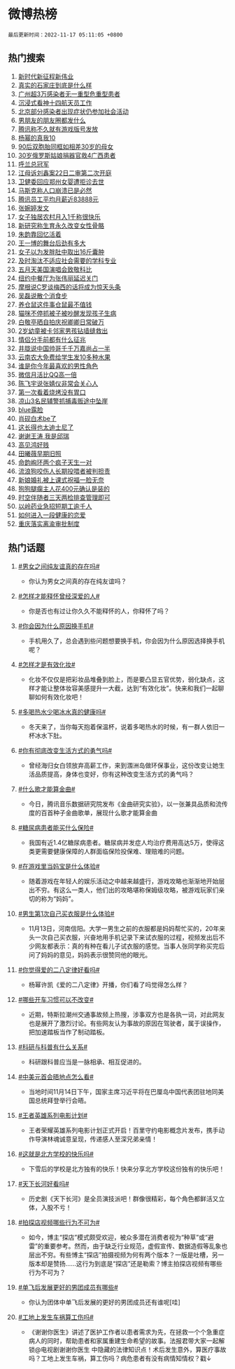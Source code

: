 # 微博热榜

`最后更新时间：2022-11-17 05:11:05 +0800`

## 热门搜索

1. [新时代新征程新伟业](https://m.weibo.cn/search?containerid=100103type%3D1%26t%3D10%26q%3D%23%E6%96%B0%E6%97%B6%E4%BB%A3%E6%96%B0%E5%BE%81%E7%A8%8B%E6%96%B0%E4%BC%9F%E4%B8%9A%23&stream_entry_id=51&isnewpage=1&extparam=seat%3D1%26pos%3D0%26c_type%3D51%26cate%3D10103%26dgr%3D0%26filter_type%3Drealtimehot%26display_time%3D1668633064%26pre_seqid%3D1668633064055018958267&luicode=10000011&lfid=106003type%253D25%2526t%253D3%2526disable_hot%253D1%2526filter_type%253Drealtimehot)
1. [真实的石家庄到底是什么样](https://m.weibo.cn/search?containerid=100103type%3D1%26t%3D10%26q%3D%23%E7%9C%9F%E5%AE%9E%E7%9A%84%E7%9F%B3%E5%AE%B6%E5%BA%84%E5%88%B0%E5%BA%95%E6%98%AF%E4%BB%80%E4%B9%88%E6%A0%B7%23&stream_entry_id=31&isnewpage=1&extparam=seat%3D1%26pos%3D0%26c_type%3D31%26flag%3D0%26cate%3D5001%26lcate%3D5001%26dgr%3D0%26q%3D%2523%25E7%259C%259F%25E5%25AE%259E%25E7%259A%2584%25E7%259F%25B3%25E5%25AE%25B6%25E5%25BA%2584%25E5%2588%25B0%25E5%25BA%2595%25E6%2598%25AF%25E4%25BB%2580%25E4%25B9%2588%25E6%25A0%25B7%2523%26filter_type%3Drealtimehot%26band_rank%3D1%26realpos%3D1%26display_time%3D1668633064%26pre_seqid%3D1668633064055018958267&luicode=10000011&lfid=106003type%253D25%2526t%253D3%2526disable_hot%253D1%2526filter_type%253Drealtimehot)
1. [广州超3万感染者无一重型危重型患者](https://m.weibo.cn/search?containerid=100103type%3D1%26t%3D10%26q%3D%23%E5%B9%BF%E5%B7%9E%E8%B6%853%E4%B8%87%E6%84%9F%E6%9F%93%E8%80%85%E6%97%A0%E4%B8%80%E9%87%8D%E5%9E%8B%E5%8D%B1%E9%87%8D%E5%9E%8B%E6%82%A3%E8%80%85%23&stream_entry_id=31&isnewpage=1&extparam=seat%3D1%26pos%3D1%26c_type%3D31%26flag%3D0%26cate%3D5001%26lcate%3D5001%26dgr%3D0%26q%3D%2523%25E5%25B9%25BF%25E5%25B7%259E%25E8%25B6%25853%25E4%25B8%2587%25E6%2584%259F%25E6%259F%2593%25E8%2580%2585%25E6%2597%25A0%25E4%25B8%2580%25E9%2587%258D%25E5%259E%258B%25E5%258D%25B1%25E9%2587%258D%25E5%259E%258B%25E6%2582%25A3%25E8%2580%2585%2523%26filter_type%3Drealtimehot%26band_rank%3D2%26realpos%3D2%26display_time%3D1668633064%26pre_seqid%3D1668633064055018958267&luicode=10000011&lfid=106003type%253D25%2526t%253D3%2526disable_hot%253D1%2526filter_type%253Drealtimehot)
1. [沉浸式看神十四航天员工作](https://m.weibo.cn/search?containerid=100103type%3D1%26t%3D10%26q%3D%23%E6%B2%89%E6%B5%B8%E5%BC%8F%E7%9C%8B%E7%A5%9E%E5%8D%81%E5%9B%9B%E8%88%AA%E5%A4%A9%E5%91%98%E5%B7%A5%E4%BD%9C%23&stream_entry_id=31&isnewpage=1&extparam=seat%3D1%26pos%3D2%26c_type%3D31%26flag%3D0%26cate%3D5001%26lcate%3D5001%26dgr%3D0%26q%3D%2523%25E6%25B2%2589%25E6%25B5%25B8%25E5%25BC%258F%25E7%259C%258B%25E7%25A5%259E%25E5%258D%2581%25E5%259B%259B%25E8%2588%25AA%25E5%25A4%25A9%25E5%2591%2598%25E5%25B7%25A5%25E4%25BD%259C%2523%26filter_type%3Drealtimehot%26band_rank%3D3%26realpos%3D3%26display_time%3D1668633064%26pre_seqid%3D1668633064055018958267&luicode=10000011&lfid=106003type%253D25%2526t%253D3%2526disable_hot%253D1%2526filter_type%253Drealtimehot)
1. [北京部分感染者出现症状仍参加社会活动](https://m.weibo.cn/search?containerid=100103type%3D1%26t%3D10%26q%3D%23%E5%8C%97%E4%BA%AC%E9%83%A8%E5%88%86%E6%84%9F%E6%9F%93%E8%80%85%E5%87%BA%E7%8E%B0%E7%97%87%E7%8A%B6%E4%BB%8D%E5%8F%82%E5%8A%A0%E7%A4%BE%E4%BC%9A%E6%B4%BB%E5%8A%A8%23&stream_entry_id=31&isnewpage=1&extparam=seat%3D1%26pos%3D3%26c_type%3D31%26flag%3D16%26cate%3D5001%26lcate%3D5001%26dgr%3D0%26q%3D%2523%25E5%258C%2597%25E4%25BA%25AC%25E9%2583%25A8%25E5%2588%2586%25E6%2584%259F%25E6%259F%2593%25E8%2580%2585%25E5%2587%25BA%25E7%258E%25B0%25E7%2597%2587%25E7%258A%25B6%25E4%25BB%258D%25E5%258F%2582%25E5%258A%25A0%25E7%25A4%25BE%25E4%25BC%259A%25E6%25B4%25BB%25E5%258A%25A8%2523%26filter_type%3Drealtimehot%26band_rank%3D4%26realpos%3D4%26display_time%3D1668633064%26pre_seqid%3D1668633064055018958267&luicode=10000011&lfid=106003type%253D25%2526t%253D3%2526disable_hot%253D1%2526filter_type%253Drealtimehot)
1. [男朋友的朋友圈都发什么](https://m.weibo.cn/search?containerid=100103type%3D1%26t%3D10%26q%3D%23%E7%94%B7%E6%9C%8B%E5%8F%8B%E7%9A%84%E6%9C%8B%E5%8F%8B%E5%9C%88%E9%83%BD%E5%8F%91%E4%BB%80%E4%B9%88%23&stream_entry_id=31&isnewpage=1&extparam=seat%3D1%26pos%3D4%26c_type%3D31%26flag%3D0%26cate%3D5001%26lcate%3D5001%26dgr%3D0%26q%3D%2523%25E7%2594%25B7%25E6%259C%258B%25E5%258F%258B%25E7%259A%2584%25E6%259C%258B%25E5%258F%258B%25E5%259C%2588%25E9%2583%25BD%25E5%258F%2591%25E4%25BB%2580%25E4%25B9%2588%2523%26filter_type%3Drealtimehot%26band_rank%3D5%26realpos%3D5%26display_time%3D1668633064%26pre_seqid%3D1668633064055018958267&luicode=10000011&lfid=106003type%253D25%2526t%253D3%2526disable_hot%253D1%2526filter_type%253Drealtimehot)
1. [腾讯称不久就有游戏版号发放](https://m.weibo.cn/search?containerid=100103type%3D1%26t%3D10%26q%3D%23%E8%85%BE%E8%AE%AF%E7%A7%B0%E4%B8%8D%E4%B9%85%E5%B0%B1%E6%9C%89%E6%B8%B8%E6%88%8F%E7%89%88%E5%8F%B7%E5%8F%91%E6%94%BE%23&stream_entry_id=31&isnewpage=1&extparam=seat%3D1%26pos%3D5%26c_type%3D31%26flag%3D0%26cate%3D5001%26lcate%3D5001%26dgr%3D0%26q%3D%2523%25E8%2585%25BE%25E8%25AE%25AF%25E7%25A7%25B0%25E4%25B8%258D%25E4%25B9%2585%25E5%25B0%25B1%25E6%259C%2589%25E6%25B8%25B8%25E6%2588%258F%25E7%2589%2588%25E5%258F%25B7%25E5%258F%2591%25E6%2594%25BE%2523%26filter_type%3Drealtimehot%26band_rank%3D6%26realpos%3D6%26display_time%3D1668633064%26pre_seqid%3D1668633064055018958267&luicode=10000011&lfid=106003type%253D25%2526t%253D3%2526disable_hot%253D1%2526filter_type%253Drealtimehot)
1. [杨幂的真我10](https://m.weibo.cn/search?containerid=100103type%3D1%26t%3D10%26q%3D%23%E6%9D%A8%E5%B9%82%E7%9A%84%E7%9C%9F%E6%88%9110%23&stream_entry_id=31&isnewpage=1&extparam=seat%3D1%26pos%3D6%26c_type%3D31%26topic_ad%3D1%26cate%3D5001%26dgr%3D0%26lcate%3D5001%26filter_type%3Drealtimehot%26q%3D%2523%25E6%259D%25A8%25E5%25B9%2582%25E7%259A%2584%25E7%259C%259F%25E6%2588%259110%2523%26adid%3D172658%26band_rank%3D7%26display_time%3D1668633064%26pre_seqid%3D1668633064055018958267&luicode=10000011&lfid=106003type%253D25%2526t%253D3%2526disable_hot%253D1%2526filter_type%253Drealtimehot)
1. [90后双胞胎同框如相差30岁的母女](https://m.weibo.cn/search?containerid=100103type%3D1%26t%3D10%26q%3D%2390%E5%90%8E%E5%8F%8C%E8%83%9E%E8%83%8E%E5%90%8C%E6%A1%86%E5%A6%82%E7%9B%B8%E5%B7%AE30%E5%B2%81%E7%9A%84%E6%AF%8D%E5%A5%B3%23&stream_entry_id=31&isnewpage=1&extparam=seat%3D1%26pos%3D7%26c_type%3D31%26flag%3D0%26cate%3D5001%26lcate%3D5001%26dgr%3D0%26q%3D%252390%25E5%2590%258E%25E5%258F%258C%25E8%2583%259E%25E8%2583%258E%25E5%2590%258C%25E6%25A1%2586%25E5%25A6%2582%25E7%259B%25B8%25E5%25B7%25AE30%25E5%25B2%2581%25E7%259A%2584%25E6%25AF%258D%25E5%25A5%25B3%2523%26filter_type%3Drealtimehot%26band_rank%3D7%26realpos%3D7%26display_time%3D1668633064%26pre_seqid%3D1668633064055018958267&luicode=10000011&lfid=106003type%253D25%2526t%253D3%2526disable_hot%253D1%2526filter_type%253Drealtimehot)
1. [30岁俄罗斯姑娘捐器官救4广西患者](https://m.weibo.cn/search?containerid=100103type%3D1%26t%3D10%26q%3D%2330%E5%B2%81%E4%BF%84%E7%BD%97%E6%96%AF%E5%A7%91%E5%A8%98%E6%8D%90%E5%99%A8%E5%AE%98%E6%95%914%E5%B9%BF%E8%A5%BF%E6%82%A3%E8%80%85%23&stream_entry_id=31&isnewpage=1&extparam=seat%3D1%26pos%3D8%26c_type%3D31%26flag%3D0%26cate%3D5001%26lcate%3D5001%26dgr%3D0%26q%3D%252330%25E5%25B2%2581%25E4%25BF%2584%25E7%25BD%2597%25E6%2596%25AF%25E5%25A7%2591%25E5%25A8%2598%25E6%258D%2590%25E5%2599%25A8%25E5%25AE%2598%25E6%2595%25914%25E5%25B9%25BF%25E8%25A5%25BF%25E6%2582%25A3%25E8%2580%2585%2523%26filter_type%3Drealtimehot%26band_rank%3D8%26realpos%3D8%26display_time%3D1668633064%26pre_seqid%3D1668633064055018958267&luicode=10000011&lfid=106003type%253D25%2526t%253D3%2526disable_hot%253D1%2526filter_type%253Drealtimehot)
1. [呼兰总冠军](https://m.weibo.cn/search?containerid=100103type%3D1%26t%3D10%26q%3D%23%E5%91%BC%E5%85%B0%E6%80%BB%E5%86%A0%E5%86%9B%23&stream_entry_id=31&isnewpage=1&extparam=seat%3D1%26pos%3D9%26c_type%3D31%26flag%3D16%26cate%3D5001%26lcate%3D5001%26dgr%3D0%26q%3D%2523%25E5%2591%25BC%25E5%2585%25B0%25E6%2580%25BB%25E5%2586%25A0%25E5%2586%259B%2523%26filter_type%3Drealtimehot%26band_rank%3D9%26realpos%3D9%26display_time%3D1668633064%26pre_seqid%3D1668633064055018958267&luicode=10000011&lfid=106003type%253D25%2526t%253D3%2526disable_hot%253D1%2526filter_type%253Drealtimehot)
1. [江母诉刘鑫案22日二审第二次开庭](https://m.weibo.cn/search?containerid=100103type%3D1%26t%3D10%26q%3D%23%E6%B1%9F%E6%AF%8D%E8%AF%89%E5%88%98%E9%91%AB%E6%A1%8822%E6%97%A5%E4%BA%8C%E5%AE%A1%E7%AC%AC%E4%BA%8C%E6%AC%A1%E5%BC%80%E5%BA%AD%23&stream_entry_id=31&isnewpage=1&extparam=seat%3D1%26pos%3D10%26c_type%3D31%26flag%3D0%26cate%3D5001%26lcate%3D5001%26dgr%3D0%26q%3D%2523%25E6%25B1%259F%25E6%25AF%258D%25E8%25AF%2589%25E5%2588%2598%25E9%2591%25AB%25E6%25A1%258822%25E6%2597%25A5%25E4%25BA%258C%25E5%25AE%25A1%25E7%25AC%25AC%25E4%25BA%258C%25E6%25AC%25A1%25E5%25BC%2580%25E5%25BA%25AD%2523%26filter_type%3Drealtimehot%26band_rank%3D10%26realpos%3D10%26display_time%3D1668633064%26pre_seqid%3D1668633064055018958267&luicode=10000011&lfid=106003type%253D25%2526t%253D3%2526disable_hot%253D1%2526filter_type%253Drealtimehot)
1. [卫健委回应郑州女婴遭拒诊去世](https://m.weibo.cn/search?containerid=100103type%3D1%26t%3D10%26q%3D%23%E5%8D%AB%E5%81%A5%E5%A7%94%E5%9B%9E%E5%BA%94%E9%83%91%E5%B7%9E%E5%A5%B3%E5%A9%B4%E9%81%AD%E6%8B%92%E8%AF%8A%E5%8E%BB%E4%B8%96%23&stream_entry_id=31&isnewpage=1&extparam=seat%3D1%26pos%3D11%26c_type%3D31%26flag%3D0%26cate%3D5001%26lcate%3D5001%26dgr%3D0%26q%3D%2523%25E5%258D%25AB%25E5%2581%25A5%25E5%25A7%2594%25E5%259B%259E%25E5%25BA%2594%25E9%2583%2591%25E5%25B7%259E%25E5%25A5%25B3%25E5%25A9%25B4%25E9%2581%25AD%25E6%258B%2592%25E8%25AF%258A%25E5%258E%25BB%25E4%25B8%2596%2523%26filter_type%3Drealtimehot%26band_rank%3D11%26realpos%3D11%26display_time%3D1668633064%26pre_seqid%3D1668633064055018958267&luicode=10000011&lfid=106003type%253D25%2526t%253D3%2526disable_hot%253D1%2526filter_type%253Drealtimehot)
1. [马斯克称人口崩溃已是必然](https://m.weibo.cn/search?containerid=100103type%3D1%26t%3D10%26q%3D%23%E9%A9%AC%E6%96%AF%E5%85%8B%E7%A7%B0%E4%BA%BA%E5%8F%A3%E5%B4%A9%E6%BA%83%E5%B7%B2%E6%98%AF%E5%BF%85%E7%84%B6%23&stream_entry_id=31&isnewpage=1&extparam=seat%3D1%26pos%3D12%26c_type%3D31%26flag%3D1%26cate%3D5001%26lcate%3D5001%26dgr%3D0%26q%3D%2523%25E9%25A9%25AC%25E6%2596%25AF%25E5%2585%258B%25E7%25A7%25B0%25E4%25BA%25BA%25E5%258F%25A3%25E5%25B4%25A9%25E6%25BA%2583%25E5%25B7%25B2%25E6%2598%25AF%25E5%25BF%2585%25E7%2584%25B6%2523%26filter_type%3Drealtimehot%26band_rank%3D12%26realpos%3D12%26display_time%3D1668633064%26pre_seqid%3D1668633064055018958267&luicode=10000011&lfid=106003type%253D25%2526t%253D3%2526disable_hot%253D1%2526filter_type%253Drealtimehot)
1. [腾讯员工平均月薪近83888元](https://m.weibo.cn/search?containerid=100103type%3D1%26t%3D10%26q%3D%23%E8%85%BE%E8%AE%AF%E5%91%98%E5%B7%A5%E5%B9%B3%E5%9D%87%E6%9C%88%E8%96%AA%E8%BF%9183888%E5%85%83%23&stream_entry_id=31&isnewpage=1&extparam=seat%3D1%26pos%3D13%26c_type%3D31%26flag%3D2%26cate%3D5001%26lcate%3D5001%26dgr%3D0%26q%3D%2523%25E8%2585%25BE%25E8%25AE%25AF%25E5%2591%2598%25E5%25B7%25A5%25E5%25B9%25B3%25E5%259D%2587%25E6%259C%2588%25E8%2596%25AA%25E8%25BF%259183888%25E5%2585%2583%2523%26filter_type%3Drealtimehot%26band_rank%3D13%26realpos%3D13%26display_time%3D1668633064%26pre_seqid%3D1668633064055018958267&luicode=10000011&lfid=106003type%253D25%2526t%253D3%2526disable_hot%253D1%2526filter_type%253Drealtimehot)
1. [张婉婷发文](https://m.weibo.cn/search?containerid=100103type%3D1%26t%3D10%26q%3D%23%E5%BC%A0%E5%A9%89%E5%A9%B7%E5%8F%91%E6%96%87%23&stream_entry_id=31&isnewpage=1&extparam=seat%3D1%26pos%3D14%26c_type%3D31%26flag%3D0%26cate%3D5001%26lcate%3D5001%26dgr%3D0%26q%3D%2523%25E5%25BC%25A0%25E5%25A9%2589%25E5%25A9%25B7%25E5%258F%2591%25E6%2596%2587%2523%26filter_type%3Drealtimehot%26band_rank%3D14%26realpos%3D14%26display_time%3D1668633064%26pre_seqid%3D1668633064055018958267&luicode=10000011&lfid=106003type%253D25%2526t%253D3%2526disable_hot%253D1%2526filter_type%253Drealtimehot)
1. [女子独居农村月入1千称很快乐](https://m.weibo.cn/search?containerid=100103type%3D1%26t%3D10%26q%3D%23%E5%A5%B3%E5%AD%90%E7%8B%AC%E5%B1%85%E5%86%9C%E6%9D%91%E6%9C%88%E5%85%A51%E5%8D%83%E7%A7%B0%E5%BE%88%E5%BF%AB%E4%B9%90%23&stream_entry_id=31&isnewpage=1&extparam=seat%3D1%26pos%3D15%26c_type%3D31%26flag%3D0%26cate%3D5001%26lcate%3D5001%26dgr%3D0%26q%3D%2523%25E5%25A5%25B3%25E5%25AD%2590%25E7%258B%25AC%25E5%25B1%2585%25E5%2586%259C%25E6%259D%2591%25E6%259C%2588%25E5%2585%25A51%25E5%258D%2583%25E7%25A7%25B0%25E5%25BE%2588%25E5%25BF%25AB%25E4%25B9%2590%2523%26filter_type%3Drealtimehot%26band_rank%3D15%26realpos%3D15%26display_time%3D1668633064%26pre_seqid%3D1668633064055018958267&luicode=10000011&lfid=106003type%253D25%2526t%253D3%2526disable_hot%253D1%2526filter_type%253Drealtimehot)
1. [新研究称生育永久改变女性骨骼](https://m.weibo.cn/search?containerid=100103type%3D1%26t%3D10%26q%3D%23%E6%96%B0%E7%A0%94%E7%A9%B6%E7%A7%B0%E7%94%9F%E8%82%B2%E6%B0%B8%E4%B9%85%E6%94%B9%E5%8F%98%E5%A5%B3%E6%80%A7%E9%AA%A8%E9%AA%BC%23&stream_entry_id=31&isnewpage=1&extparam=seat%3D1%26pos%3D16%26c_type%3D31%26flag%3D0%26cate%3D5001%26lcate%3D5001%26dgr%3D0%26q%3D%2523%25E6%2596%25B0%25E7%25A0%2594%25E7%25A9%25B6%25E7%25A7%25B0%25E7%2594%259F%25E8%2582%25B2%25E6%25B0%25B8%25E4%25B9%2585%25E6%2594%25B9%25E5%258F%2598%25E5%25A5%25B3%25E6%2580%25A7%25E9%25AA%25A8%25E9%25AA%25BC%2523%26filter_type%3Drealtimehot%26band_rank%3D16%26realpos%3D16%26display_time%3D1668633064%26pre_seqid%3D1668633064055018958267&luicode=10000011&lfid=106003type%253D25%2526t%253D3%2526disable_hot%253D1%2526filter_type%253Drealtimehot)
1. [朱韵靠回忆活着](https://m.weibo.cn/search?containerid=100103type%3D1%26t%3D10%26q%3D%23%E6%9C%B1%E9%9F%B5%E9%9D%A0%E5%9B%9E%E5%BF%86%E6%B4%BB%E7%9D%80%23&stream_entry_id=31&isnewpage=1&extparam=seat%3D1%26pos%3D17%26c_type%3D31%26flag%3D0%26cate%3D5001%26lcate%3D5001%26dgr%3D0%26q%3D%2523%25E6%259C%25B1%25E9%259F%25B5%25E9%259D%25A0%25E5%259B%259E%25E5%25BF%2586%25E6%25B4%25BB%25E7%259D%2580%2523%26filter_type%3Drealtimehot%26band_rank%3D17%26realpos%3D17%26display_time%3D1668633064%26pre_seqid%3D1668633064055018958267&luicode=10000011&lfid=106003type%253D25%2526t%253D3%2526disable_hot%253D1%2526filter_type%253Drealtimehot)
1. [王一博的舞台后劲有多大](https://m.weibo.cn/search?containerid=100103type%3D1%26t%3D10%26q%3D%23%E7%8E%8B%E4%B8%80%E5%8D%9A%E7%9A%84%E8%88%9E%E5%8F%B0%E5%90%8E%E5%8A%B2%E6%9C%89%E5%A4%9A%E5%A4%A7%23&stream_entry_id=31&isnewpage=1&extparam=seat%3D1%26pos%3D18%26c_type%3D31%26flag%3D0%26cate%3D5001%26lcate%3D5001%26dgr%3D0%26q%3D%2523%25E7%258E%258B%25E4%25B8%2580%25E5%258D%259A%25E7%259A%2584%25E8%2588%259E%25E5%258F%25B0%25E5%2590%258E%25E5%258A%25B2%25E6%259C%2589%25E5%25A4%259A%25E5%25A4%25A7%2523%26filter_type%3Drealtimehot%26band_rank%3D18%26realpos%3D18%26display_time%3D1668633064%26pre_seqid%3D1668633064055018958267&luicode=10000011&lfid=106003type%253D25%2526t%253D3%2526disable_hot%253D1%2526filter_type%253Drealtimehot)
1. [女子以为发胖肚中取出16斤囊肿](https://m.weibo.cn/search?containerid=100103type%3D1%26t%3D10%26q%3D%23%E5%A5%B3%E5%AD%90%E4%BB%A5%E4%B8%BA%E5%8F%91%E8%83%96%E8%82%9A%E4%B8%AD%E5%8F%96%E5%87%BA16%E6%96%A4%E5%9B%8A%E8%82%BF%23&stream_entry_id=31&isnewpage=1&extparam=seat%3D1%26pos%3D19%26c_type%3D31%26flag%3D0%26cate%3D5001%26lcate%3D5001%26dgr%3D0%26q%3D%2523%25E5%25A5%25B3%25E5%25AD%2590%25E4%25BB%25A5%25E4%25B8%25BA%25E5%258F%2591%25E8%2583%2596%25E8%2582%259A%25E4%25B8%25AD%25E5%258F%2596%25E5%2587%25BA16%25E6%2596%25A4%25E5%259B%258A%25E8%2582%25BF%2523%26filter_type%3Drealtimehot%26band_rank%3D19%26realpos%3D19%26display_time%3D1668633064%26pre_seqid%3D1668633064055018958267&luicode=10000011&lfid=106003type%253D25%2526t%253D3%2526disable_hot%253D1%2526filter_type%253Drealtimehot)
1. [及时淘汰不适应社会需要的学科专业](https://m.weibo.cn/search?containerid=100103type%3D1%26t%3D10%26q%3D%23%E5%8F%8A%E6%97%B6%E6%B7%98%E6%B1%B0%E4%B8%8D%E9%80%82%E5%BA%94%E7%A4%BE%E4%BC%9A%E9%9C%80%E8%A6%81%E7%9A%84%E5%AD%A6%E7%A7%91%E4%B8%93%E4%B8%9A%23&stream_entry_id=31&isnewpage=1&extparam=seat%3D1%26pos%3D20%26c_type%3D31%26flag%3D0%26cate%3D5001%26lcate%3D5001%26dgr%3D0%26q%3D%2523%25E5%258F%258A%25E6%2597%25B6%25E6%25B7%2598%25E6%25B1%25B0%25E4%25B8%258D%25E9%2580%2582%25E5%25BA%2594%25E7%25A4%25BE%25E4%25BC%259A%25E9%259C%2580%25E8%25A6%2581%25E7%259A%2584%25E5%25AD%25A6%25E7%25A7%2591%25E4%25B8%2593%25E4%25B8%259A%2523%26filter_type%3Drealtimehot%26band_rank%3D20%26realpos%3D20%26display_time%3D1668633064%26pre_seqid%3D1668633064055018958267&luicode=10000011&lfid=106003type%253D25%2526t%253D3%2526disable_hot%253D1%2526filter_type%253Drealtimehot)
1. [五月天美国演唱会致敬科比](https://m.weibo.cn/search?containerid=100103type%3D1%26t%3D10%26q%3D%23%E4%BA%94%E6%9C%88%E5%A4%A9%E7%BE%8E%E5%9B%BD%E6%BC%94%E5%94%B1%E4%BC%9A%E8%87%B4%E6%95%AC%E7%A7%91%E6%AF%94%23&stream_entry_id=31&isnewpage=1&extparam=seat%3D1%26pos%3D21%26c_type%3D31%26flag%3D0%26cate%3D5001%26lcate%3D5001%26dgr%3D0%26q%3D%2523%25E4%25BA%2594%25E6%259C%2588%25E5%25A4%25A9%25E7%25BE%258E%25E5%259B%25BD%25E6%25BC%2594%25E5%2594%25B1%25E4%25BC%259A%25E8%2587%25B4%25E6%2595%25AC%25E7%25A7%2591%25E6%25AF%2594%2523%26filter_type%3Drealtimehot%26band_rank%3D21%26realpos%3D21%26display_time%3D1668633064%26pre_seqid%3D1668633064055018958267&luicode=10000011&lfid=106003type%253D25%2526t%253D3%2526disable_hot%253D1%2526filter_type%253Drealtimehot)
1. [纽约中餐厅为张伟丽延迟关门](https://m.weibo.cn/search?containerid=100103type%3D1%26t%3D10%26q%3D%23%E7%BA%BD%E7%BA%A6%E4%B8%AD%E9%A4%90%E5%8E%85%E4%B8%BA%E5%BC%A0%E4%BC%9F%E4%B8%BD%E5%BB%B6%E8%BF%9F%E5%85%B3%E9%97%A8%23&stream_entry_id=31&isnewpage=1&extparam=seat%3D1%26pos%3D22%26c_type%3D31%26flag%3D0%26cate%3D5001%26lcate%3D5001%26dgr%3D0%26q%3D%2523%25E7%25BA%25BD%25E7%25BA%25A6%25E4%25B8%25AD%25E9%25A4%2590%25E5%258E%2585%25E4%25B8%25BA%25E5%25BC%25A0%25E4%25BC%259F%25E4%25B8%25BD%25E5%25BB%25B6%25E8%25BF%259F%25E5%2585%25B3%25E9%2597%25A8%2523%26filter_type%3Drealtimehot%26band_rank%3D22%26realpos%3D22%26display_time%3D1668633064%26pre_seqid%3D1668633064055018958267&luicode=10000011&lfid=106003type%253D25%2526t%253D3%2526disable_hot%253D1%2526filter_type%253Drealtimehot)
1. [摩根说C罗谈梅西的话将成为惊天头条](https://m.weibo.cn/search?containerid=100103type%3D1%26t%3D10%26q%3D%23%E6%91%A9%E6%A0%B9%E8%AF%B4C%E7%BD%97%E8%B0%88%E6%A2%85%E8%A5%BF%E7%9A%84%E8%AF%9D%E5%B0%86%E6%88%90%E4%B8%BA%E6%83%8A%E5%A4%A9%E5%A4%B4%E6%9D%A1%23&stream_entry_id=31&isnewpage=1&extparam=seat%3D1%26pos%3D23%26c_type%3D31%26flag%3D0%26cate%3D5001%26lcate%3D5001%26dgr%3D0%26q%3D%2523%25E6%2591%25A9%25E6%25A0%25B9%25E8%25AF%25B4C%25E7%25BD%2597%25E8%25B0%2588%25E6%25A2%2585%25E8%25A5%25BF%25E7%259A%2584%25E8%25AF%259D%25E5%25B0%2586%25E6%2588%2590%25E4%25B8%25BA%25E6%2583%258A%25E5%25A4%25A9%25E5%25A4%25B4%25E6%259D%25A1%2523%26filter_type%3Drealtimehot%26band_rank%3D23%26realpos%3D23%26display_time%3D1668633064%26pre_seqid%3D1668633064055018958267&luicode=10000011&lfid=106003type%253D25%2526t%253D3%2526disable_hot%253D1%2526filter_type%253Drealtimehot)
1. [吴磊说散个消食步](https://m.weibo.cn/search?containerid=100103type%3D1%26t%3D10%26q%3D%23%E5%90%B4%E7%A3%8A%E8%AF%B4%E6%95%A3%E4%B8%AA%E6%B6%88%E9%A3%9F%E6%AD%A5%23&stream_entry_id=31&isnewpage=1&extparam=seat%3D1%26pos%3D24%26c_type%3D31%26flag%3D0%26cate%3D5001%26lcate%3D5001%26dgr%3D0%26q%3D%2523%25E5%2590%25B4%25E7%25A3%258A%25E8%25AF%25B4%25E6%2595%25A3%25E4%25B8%25AA%25E6%25B6%2588%25E9%25A3%259F%25E6%25AD%25A5%2523%26filter_type%3Drealtimehot%26band_rank%3D24%26realpos%3D24%26display_time%3D1668633064%26pre_seqid%3D1668633064055018958267&luicode=10000011&lfid=106003type%253D25%2526t%253D3%2526disable_hot%253D1%2526filter_type%253Drealtimehot)
1. [养仓鼠这件事仓鼠最不值钱](https://m.weibo.cn/search?containerid=100103type%3D1%26t%3D10%26q%3D%23%E5%85%BB%E4%BB%93%E9%BC%A0%E8%BF%99%E4%BB%B6%E4%BA%8B%E4%BB%93%E9%BC%A0%E6%9C%80%E4%B8%8D%E5%80%BC%E9%92%B1%23&stream_entry_id=31&isnewpage=1&extparam=seat%3D1%26pos%3D25%26c_type%3D31%26flag%3D0%26cate%3D5001%26lcate%3D5001%26dgr%3D0%26q%3D%2523%25E5%2585%25BB%25E4%25BB%2593%25E9%25BC%25A0%25E8%25BF%2599%25E4%25BB%25B6%25E4%25BA%258B%25E4%25BB%2593%25E9%25BC%25A0%25E6%259C%2580%25E4%25B8%258D%25E5%2580%25BC%25E9%2592%25B1%2523%26filter_type%3Drealtimehot%26band_rank%3D25%26realpos%3D25%26display_time%3D1668633064%26pre_seqid%3D1668633064055018958267&luicode=10000011&lfid=106003type%253D25%2526t%253D3%2526disable_hot%253D1%2526filter_type%253Drealtimehot)
1. [猫咪不停抓被子被吵醒发现孩子生病](https://m.weibo.cn/search?containerid=100103type%3D1%26t%3D10%26q%3D%23%E7%8C%AB%E5%92%AA%E4%B8%8D%E5%81%9C%E6%8A%93%E8%A2%AB%E5%AD%90%E8%A2%AB%E5%90%B5%E9%86%92%E5%8F%91%E7%8E%B0%E5%AD%A9%E5%AD%90%E7%94%9F%E7%97%85%23&stream_entry_id=31&isnewpage=1&extparam=seat%3D1%26pos%3D26%26c_type%3D31%26flag%3D0%26cate%3D5001%26lcate%3D5001%26dgr%3D0%26q%3D%2523%25E7%258C%25AB%25E5%2592%25AA%25E4%25B8%258D%25E5%2581%259C%25E6%258A%2593%25E8%25A2%25AB%25E5%25AD%2590%25E8%25A2%25AB%25E5%2590%25B5%25E9%2586%2592%25E5%258F%2591%25E7%258E%25B0%25E5%25AD%25A9%25E5%25AD%2590%25E7%2594%259F%25E7%2597%2585%2523%26filter_type%3Drealtimehot%26band_rank%3D26%26realpos%3D26%26display_time%3D1668633064%26pre_seqid%3D1668633064055018958267&luicode=10000011&lfid=106003type%253D25%2526t%253D3%2526disable_hot%253D1%2526filter_type%253Drealtimehot)
1. [白敬亭晒自拍庆祝卿卿日常破万](https://m.weibo.cn/search?containerid=100103type%3D1%26t%3D10%26q%3D%23%E7%99%BD%E6%95%AC%E4%BA%AD%E6%99%92%E8%87%AA%E6%8B%8D%E5%BA%86%E7%A5%9D%E5%8D%BF%E5%8D%BF%E6%97%A5%E5%B8%B8%E7%A0%B4%E4%B8%87%23&stream_entry_id=31&isnewpage=1&extparam=seat%3D1%26pos%3D27%26c_type%3D31%26flag%3D0%26cate%3D5001%26lcate%3D5001%26dgr%3D0%26q%3D%2523%25E7%2599%25BD%25E6%2595%25AC%25E4%25BA%25AD%25E6%2599%2592%25E8%2587%25AA%25E6%258B%258D%25E5%25BA%2586%25E7%25A5%259D%25E5%258D%25BF%25E5%258D%25BF%25E6%2597%25A5%25E5%25B8%25B8%25E7%25A0%25B4%25E4%25B8%2587%2523%26filter_type%3Drealtimehot%26band_rank%3D27%26realpos%3D27%26display_time%3D1668633064%26pre_seqid%3D1668633064055018958267&luicode=10000011&lfid=106003type%253D25%2526t%253D3%2526disable_hot%253D1%2526filter_type%253Drealtimehot)
1. [2岁幼童被卡邻家男孩钻墙缝救出](https://m.weibo.cn/search?containerid=100103type%3D1%26t%3D10%26q%3D%232%E5%B2%81%E5%B9%BC%E7%AB%A5%E8%A2%AB%E5%8D%A1%E9%82%BB%E5%AE%B6%E7%94%B7%E5%AD%A9%E9%92%BB%E5%A2%99%E7%BC%9D%E6%95%91%E5%87%BA%23&stream_entry_id=31&isnewpage=1&extparam=seat%3D1%26pos%3D28%26c_type%3D31%26flag%3D0%26cate%3D5001%26lcate%3D5001%26dgr%3D0%26q%3D%25232%25E5%25B2%2581%25E5%25B9%25BC%25E7%25AB%25A5%25E8%25A2%25AB%25E5%258D%25A1%25E9%2582%25BB%25E5%25AE%25B6%25E7%2594%25B7%25E5%25AD%25A9%25E9%2592%25BB%25E5%25A2%2599%25E7%25BC%259D%25E6%2595%2591%25E5%2587%25BA%2523%26filter_type%3Drealtimehot%26band_rank%3D28%26realpos%3D28%26display_time%3D1668633064%26pre_seqid%3D1668633064055018958267&luicode=10000011&lfid=106003type%253D25%2526t%253D3%2526disable_hot%253D1%2526filter_type%253Drealtimehot)
1. [情侣分手前都有什么征兆](https://m.weibo.cn/search?containerid=100103type%3D1%26t%3D10%26q%3D%23%E6%83%85%E4%BE%A3%E5%88%86%E6%89%8B%E5%89%8D%E9%83%BD%E6%9C%89%E4%BB%80%E4%B9%88%E5%BE%81%E5%85%86%23&stream_entry_id=31&isnewpage=1&extparam=seat%3D1%26pos%3D29%26c_type%3D31%26flag%3D0%26cate%3D5001%26lcate%3D5001%26dgr%3D0%26q%3D%2523%25E6%2583%2585%25E4%25BE%25A3%25E5%2588%2586%25E6%2589%258B%25E5%2589%258D%25E9%2583%25BD%25E6%259C%2589%25E4%25BB%2580%25E4%25B9%2588%25E5%25BE%2581%25E5%2585%2586%2523%26filter_type%3Drealtimehot%26band_rank%3D29%26realpos%3D29%26display_time%3D1668633064%26pre_seqid%3D1668633064055018958267&luicode=10000011&lfid=106003type%253D25%2526t%253D3%2526disable_hot%253D1%2526filter_type%253Drealtimehot)
1. [井胧说中国帅哥千千万嘉尚占一半](https://m.weibo.cn/search?containerid=100103type%3D1%26t%3D10%26q%3D%23%E4%BA%95%E8%83%A7%E8%AF%B4%E4%B8%AD%E5%9B%BD%E5%B8%85%E5%93%A5%E5%8D%83%E5%8D%83%E4%B8%87%E5%98%89%E5%B0%9A%E5%8D%A0%E4%B8%80%E5%8D%8A%23&stream_entry_id=31&isnewpage=1&extparam=seat%3D1%26pos%3D30%26c_type%3D31%26flag%3D1%26cate%3D5001%26lcate%3D5001%26dgr%3D0%26q%3D%2523%25E4%25BA%2595%25E8%2583%25A7%25E8%25AF%25B4%25E4%25B8%25AD%25E5%259B%25BD%25E5%25B8%2585%25E5%2593%25A5%25E5%258D%2583%25E5%258D%2583%25E4%25B8%2587%25E5%2598%2589%25E5%25B0%259A%25E5%258D%25A0%25E4%25B8%2580%25E5%258D%258A%2523%26filter_type%3Drealtimehot%26band_rank%3D30%26realpos%3D30%26display_time%3D1668633064%26pre_seqid%3D1668633064055018958267&luicode=10000011&lfid=106003type%253D25%2526t%253D3%2526disable_hot%253D1%2526filter_type%253Drealtimehot)
1. [云南农大免费给学生发10多种水果](https://m.weibo.cn/search?containerid=100103type%3D1%26t%3D10%26q%3D%23%E4%BA%91%E5%8D%97%E5%86%9C%E5%A4%A7%E5%85%8D%E8%B4%B9%E7%BB%99%E5%AD%A6%E7%94%9F%E5%8F%9110%E5%A4%9A%E7%A7%8D%E6%B0%B4%E6%9E%9C%23&stream_entry_id=31&isnewpage=1&extparam=seat%3D1%26pos%3D31%26c_type%3D31%26flag%3D1%26cate%3D5001%26lcate%3D5001%26dgr%3D0%26q%3D%2523%25E4%25BA%2591%25E5%258D%2597%25E5%2586%259C%25E5%25A4%25A7%25E5%2585%258D%25E8%25B4%25B9%25E7%25BB%2599%25E5%25AD%25A6%25E7%2594%259F%25E5%258F%259110%25E5%25A4%259A%25E7%25A7%258D%25E6%25B0%25B4%25E6%259E%259C%2523%26filter_type%3Drealtimehot%26band_rank%3D31%26realpos%3D31%26display_time%3D1668633064%26pre_seqid%3D1668633064055018958267&luicode=10000011&lfid=106003type%253D25%2526t%253D3%2526disable_hot%253D1%2526filter_type%253Drealtimehot)
1. [谁是你今年最喜欢的男性角色](https://m.weibo.cn/search?containerid=100103type%3D1%26t%3D10%26q%3D%23%E8%B0%81%E6%98%AF%E4%BD%A0%E4%BB%8A%E5%B9%B4%E6%9C%80%E5%96%9C%E6%AC%A2%E7%9A%84%E7%94%B7%E6%80%A7%E8%A7%92%E8%89%B2%23&stream_entry_id=31&isnewpage=1&extparam=seat%3D1%26pos%3D32%26c_type%3D31%26flag%3D0%26cate%3D5001%26lcate%3D5001%26dgr%3D0%26q%3D%2523%25E8%25B0%2581%25E6%2598%25AF%25E4%25BD%25A0%25E4%25BB%258A%25E5%25B9%25B4%25E6%259C%2580%25E5%2596%259C%25E6%25AC%25A2%25E7%259A%2584%25E7%2594%25B7%25E6%2580%25A7%25E8%25A7%2592%25E8%2589%25B2%2523%26filter_type%3Drealtimehot%26band_rank%3D32%26realpos%3D32%26display_time%3D1668633064%26pre_seqid%3D1668633064055018958267&luicode=10000011&lfid=106003type%253D25%2526t%253D3%2526disable_hot%253D1%2526filter_type%253Drealtimehot)
1. [微信月活比QQ高一倍](https://m.weibo.cn/search?containerid=100103type%3D1%26t%3D10%26q%3D%23%E5%BE%AE%E4%BF%A1%E6%9C%88%E6%B4%BB%E6%AF%94QQ%E9%AB%98%E4%B8%80%E5%80%8D%23&stream_entry_id=31&isnewpage=1&extparam=seat%3D1%26pos%3D33%26c_type%3D31%26flag%3D0%26cate%3D5001%26lcate%3D5001%26dgr%3D0%26q%3D%2523%25E5%25BE%25AE%25E4%25BF%25A1%25E6%259C%2588%25E6%25B4%25BB%25E6%25AF%2594QQ%25E9%25AB%2598%25E4%25B8%2580%25E5%2580%258D%2523%26filter_type%3Drealtimehot%26band_rank%3D33%26realpos%3D33%26display_time%3D1668633064%26pre_seqid%3D1668633064055018958267&luicode=10000011&lfid=106003type%253D25%2526t%253D3%2526disable_hot%253D1%2526filter_type%253Drealtimehot)
1. [陈飞宇说张婧仪非常会关心人](https://m.weibo.cn/search?containerid=100103type%3D1%26t%3D10%26q%3D%23%E9%99%88%E9%A3%9E%E5%AE%87%E8%AF%B4%E5%BC%A0%E5%A9%A7%E4%BB%AA%E9%9D%9E%E5%B8%B8%E4%BC%9A%E5%85%B3%E5%BF%83%E4%BA%BA%23&stream_entry_id=31&isnewpage=1&extparam=seat%3D1%26pos%3D34%26c_type%3D31%26flag%3D0%26cate%3D5001%26lcate%3D5001%26dgr%3D0%26q%3D%2523%25E9%2599%2588%25E9%25A3%259E%25E5%25AE%2587%25E8%25AF%25B4%25E5%25BC%25A0%25E5%25A9%25A7%25E4%25BB%25AA%25E9%259D%259E%25E5%25B8%25B8%25E4%25BC%259A%25E5%2585%25B3%25E5%25BF%2583%25E4%25BA%25BA%2523%26filter_type%3Drealtimehot%26band_rank%3D34%26realpos%3D34%26display_time%3D1668633064%26pre_seqid%3D1668633064055018958267&luicode=10000011&lfid=106003type%253D25%2526t%253D3%2526disable_hot%253D1%2526filter_type%253Drealtimehot)
1. [第一次看着烧烤没有胃口](https://m.weibo.cn/search?containerid=100103type%3D1%26t%3D10%26q%3D%23%E7%AC%AC%E4%B8%80%E6%AC%A1%E7%9C%8B%E7%9D%80%E7%83%A7%E7%83%A4%E6%B2%A1%E6%9C%89%E8%83%83%E5%8F%A3%23&stream_entry_id=31&isnewpage=1&extparam=seat%3D1%26pos%3D35%26c_type%3D31%26flag%3D0%26cate%3D5001%26lcate%3D5001%26dgr%3D0%26q%3D%2523%25E7%25AC%25AC%25E4%25B8%2580%25E6%25AC%25A1%25E7%259C%258B%25E7%259D%2580%25E7%2583%25A7%25E7%2583%25A4%25E6%25B2%25A1%25E6%259C%2589%25E8%2583%2583%25E5%258F%25A3%2523%26filter_type%3Drealtimehot%26band_rank%3D35%26realpos%3D35%26display_time%3D1668633064%26pre_seqid%3D1668633064055018958267&luicode=10000011&lfid=106003type%253D25%2526t%253D3%2526disable_hot%253D1%2526filter_type%253Drealtimehot)
1. [凉山3名民辅警抓捕毒贩途中坠崖](https://m.weibo.cn/search?containerid=100103type%3D1%26t%3D10%26q%3D%23%E5%87%89%E5%B1%B13%E5%90%8D%E6%B0%91%E8%BE%85%E8%AD%A6%E6%8A%93%E6%8D%95%E6%AF%92%E8%B4%A9%E9%80%94%E4%B8%AD%E5%9D%A0%E5%B4%96%23&stream_entry_id=31&isnewpage=1&extparam=seat%3D1%26pos%3D36%26c_type%3D31%26flag%3D0%26cate%3D5001%26lcate%3D5001%26dgr%3D0%26q%3D%2523%25E5%2587%2589%25E5%25B1%25B13%25E5%2590%258D%25E6%25B0%2591%25E8%25BE%2585%25E8%25AD%25A6%25E6%258A%2593%25E6%258D%2595%25E6%25AF%2592%25E8%25B4%25A9%25E9%2580%2594%25E4%25B8%25AD%25E5%259D%25A0%25E5%25B4%2596%2523%26filter_type%3Drealtimehot%26band_rank%3D36%26realpos%3D36%26display_time%3D1668633064%26pre_seqid%3D1668633064055018958267&luicode=10000011&lfid=106003type%253D25%2526t%253D3%2526disable_hot%253D1%2526filter_type%253Drealtimehot)
1. [blue露脸](https://m.weibo.cn/search?containerid=100103type%3D1%26t%3D10%26q%3D%23blue%E9%9C%B2%E8%84%B8%23&stream_entry_id=31&isnewpage=1&extparam=seat%3D1%26pos%3D37%26c_type%3D31%26flag%3D0%26cate%3D5001%26lcate%3D5001%26dgr%3D0%26q%3D%2523blue%25E9%259C%25B2%25E8%2584%25B8%2523%26filter_type%3Drealtimehot%26band_rank%3D37%26realpos%3D37%26display_time%3D1668633064%26pre_seqid%3D1668633064055018958267&luicode=10000011&lfid=106003type%253D25%2526t%253D3%2526disable_hot%253D1%2526filter_type%253Drealtimehot)
1. [肖砚白术be了](https://m.weibo.cn/search?containerid=100103type%3D1%26t%3D10%26q%3D%23%E8%82%96%E7%A0%9A%E7%99%BD%E6%9C%AFbe%E4%BA%86%23&stream_entry_id=31&isnewpage=1&extparam=seat%3D1%26pos%3D38%26c_type%3D31%26flag%3D0%26cate%3D5001%26lcate%3D5001%26dgr%3D0%26q%3D%2523%25E8%2582%2596%25E7%25A0%259A%25E7%2599%25BD%25E6%259C%25AFbe%25E4%25BA%2586%2523%26filter_type%3Drealtimehot%26band_rank%3D38%26realpos%3D38%26display_time%3D1668633064%26pre_seqid%3D1668633064055018958267&luicode=10000011&lfid=106003type%253D25%2526t%253D3%2526disable_hot%253D1%2526filter_type%253Drealtimehot)
1. [这长得也太迪士尼了](https://m.weibo.cn/search?containerid=100103type%3D1%26t%3D10%26q%3D%23%E8%BF%99%E9%95%BF%E5%BE%97%E4%B9%9F%E5%A4%AA%E8%BF%AA%E5%A3%AB%E5%B0%BC%E4%BA%86%23&stream_entry_id=31&isnewpage=1&extparam=seat%3D1%26pos%3D39%26c_type%3D31%26flag%3D0%26cate%3D5001%26lcate%3D5001%26dgr%3D0%26q%3D%2523%25E8%25BF%2599%25E9%2595%25BF%25E5%25BE%2597%25E4%25B9%259F%25E5%25A4%25AA%25E8%25BF%25AA%25E5%25A3%25AB%25E5%25B0%25BC%25E4%25BA%2586%2523%26filter_type%3Drealtimehot%26band_rank%3D39%26realpos%3D39%26display_time%3D1668633064%26pre_seqid%3D1668633064055018958267&luicode=10000011&lfid=106003type%253D25%2526t%253D3%2526disable_hot%253D1%2526filter_type%253Drealtimehot)
1. [谢谢王涛 我是邱瑞](https://m.weibo.cn/search?containerid=100103type%3D1%26t%3D10%26q%3D%E8%B0%A2%E8%B0%A2%E7%8E%8B%E6%B6%9B+%E6%88%91%E6%98%AF%E9%82%B1%E7%91%9E&stream_entry_id=31&isnewpage=1&extparam=seat%3D1%26pos%3D40%26c_type%3D31%26flag%3D0%26cate%3D5001%26lcate%3D5001%26dgr%3D0%26q%3D%25E8%25B0%25A2%25E8%25B0%25A2%25E7%258E%258B%25E6%25B6%259B%2520%25E6%2588%2591%25E6%2598%25AF%25E9%2582%25B1%25E7%2591%259E%26filter_type%3Drealtimehot%26band_rank%3D40%26realpos%3D40%26display_time%3D1668633064%26pre_seqid%3D1668633064055018958267&luicode=10000011&lfid=106003type%253D25%2526t%253D3%2526disable_hot%253D1%2526filter_type%253Drealtimehot)
1. [高见鸿好贱](https://m.weibo.cn/search?containerid=100103type%3D1%26t%3D10%26q%3D%23%E9%AB%98%E8%A7%81%E9%B8%BF%E5%A5%BD%E8%B4%B1%23&stream_entry_id=31&isnewpage=1&extparam=seat%3D1%26pos%3D41%26c_type%3D31%26flag%3D0%26cate%3D5001%26lcate%3D5001%26dgr%3D0%26q%3D%2523%25E9%25AB%2598%25E8%25A7%2581%25E9%25B8%25BF%25E5%25A5%25BD%25E8%25B4%25B1%2523%26filter_type%3Drealtimehot%26band_rank%3D41%26realpos%3D41%26display_time%3D1668633064%26pre_seqid%3D1668633064055018958267&luicode=10000011&lfid=106003type%253D25%2526t%253D3%2526disable_hot%253D1%2526filter_type%253Drealtimehot)
1. [田曦薇早期旧照](https://m.weibo.cn/search?containerid=100103type%3D1%26t%3D10%26q%3D%23%E7%94%B0%E6%9B%A6%E8%96%87%E6%97%A9%E6%9C%9F%E6%97%A7%E7%85%A7%23&stream_entry_id=31&isnewpage=1&extparam=seat%3D1%26pos%3D42%26c_type%3D31%26flag%3D0%26cate%3D5001%26lcate%3D5001%26dgr%3D0%26q%3D%2523%25E7%2594%25B0%25E6%259B%25A6%25E8%2596%2587%25E6%2597%25A9%25E6%259C%259F%25E6%2597%25A7%25E7%2585%25A7%2523%26filter_type%3Drealtimehot%26band_rank%3D42%26realpos%3D42%26display_time%3D1668633064%26pre_seqid%3D1668633064055018958267&luicode=10000011&lfid=106003type%253D25%2526t%253D3%2526disable_hot%253D1%2526filter_type%253Drealtimehot)
1. [命韵峋环两个疯子天生一对](https://m.weibo.cn/search?containerid=100103type%3D1%26t%3D10%26q%3D%23%E5%91%BD%E9%9F%B5%E5%B3%8B%E7%8E%AF%E4%B8%A4%E4%B8%AA%E7%96%AF%E5%AD%90%E5%A4%A9%E7%94%9F%E4%B8%80%E5%AF%B9%23&stream_entry_id=31&isnewpage=1&extparam=seat%3D1%26pos%3D43%26c_type%3D31%26flag%3D0%26cate%3D5001%26lcate%3D5001%26dgr%3D0%26q%3D%2523%25E5%2591%25BD%25E9%259F%25B5%25E5%25B3%258B%25E7%258E%25AF%25E4%25B8%25A4%25E4%25B8%25AA%25E7%2596%25AF%25E5%25AD%2590%25E5%25A4%25A9%25E7%2594%259F%25E4%25B8%2580%25E5%25AF%25B9%2523%26filter_type%3Drealtimehot%26band_rank%3D43%26realpos%3D43%26display_time%3D1668633064%26pre_seqid%3D1668633064055018958267&luicode=10000011&lfid=106003type%253D25%2526t%253D3%2526disable_hot%253D1%2526filter_type%253Drealtimehot)
1. [流浪狗咬伤人长期投喂者被判担责](https://m.weibo.cn/search?containerid=100103type%3D1%26t%3D10%26q%3D%23%E6%B5%81%E6%B5%AA%E7%8B%97%E5%92%AC%E4%BC%A4%E4%BA%BA%E9%95%BF%E6%9C%9F%E6%8A%95%E5%96%82%E8%80%85%E8%A2%AB%E5%88%A4%E6%8B%85%E8%B4%A3%23&stream_entry_id=31&isnewpage=1&extparam=seat%3D1%26pos%3D44%26c_type%3D31%26flag%3D0%26cate%3D5001%26lcate%3D5001%26dgr%3D0%26q%3D%2523%25E6%25B5%2581%25E6%25B5%25AA%25E7%258B%2597%25E5%2592%25AC%25E4%25BC%25A4%25E4%25BA%25BA%25E9%2595%25BF%25E6%259C%259F%25E6%258A%2595%25E5%2596%2582%25E8%2580%2585%25E8%25A2%25AB%25E5%2588%25A4%25E6%258B%2585%25E8%25B4%25A3%2523%26filter_type%3Drealtimehot%26band_rank%3D44%26realpos%3D44%26display_time%3D1668633064%26pre_seqid%3D1668633064055018958267&luicode=10000011&lfid=106003type%253D25%2526t%253D3%2526disable_hot%253D1%2526filter_type%253Drealtimehot)
1. [新娘婚礼被上课式祝福一脸无奈](https://m.weibo.cn/search?containerid=100103type%3D1%26t%3D10%26q%3D%23%E6%96%B0%E5%A8%98%E5%A9%9A%E7%A4%BC%E8%A2%AB%E4%B8%8A%E8%AF%BE%E5%BC%8F%E7%A5%9D%E7%A6%8F%E4%B8%80%E8%84%B8%E6%97%A0%E5%A5%88%23&stream_entry_id=31&isnewpage=1&extparam=seat%3D1%26pos%3D45%26c_type%3D31%26flag%3D0%26cate%3D5001%26lcate%3D5001%26dgr%3D0%26q%3D%2523%25E6%2596%25B0%25E5%25A8%2598%25E5%25A9%259A%25E7%25A4%25BC%25E8%25A2%25AB%25E4%25B8%258A%25E8%25AF%25BE%25E5%25BC%258F%25E7%25A5%259D%25E7%25A6%258F%25E4%25B8%2580%25E8%2584%25B8%25E6%2597%25A0%25E5%25A5%2588%2523%26filter_type%3Drealtimehot%26band_rank%3D45%26realpos%3D45%26display_time%3D1668633064%26pre_seqid%3D1668633064055018958267&luicode=10000011&lfid=106003type%253D25%2526t%253D3%2526disable_hot%253D1%2526filter_type%253Drealtimehot)
1. [狗狗腿瘸主人花400元确认是装的](https://m.weibo.cn/search?containerid=100103type%3D1%26t%3D10%26q%3D%23%E7%8B%97%E7%8B%97%E8%85%BF%E7%98%B8%E4%B8%BB%E4%BA%BA%E8%8A%B1400%E5%85%83%E7%A1%AE%E8%AE%A4%E6%98%AF%E8%A3%85%E7%9A%84%23&stream_entry_id=31&isnewpage=1&extparam=seat%3D1%26pos%3D46%26c_type%3D31%26flag%3D0%26cate%3D5001%26lcate%3D5001%26dgr%3D0%26q%3D%2523%25E7%258B%2597%25E7%258B%2597%25E8%2585%25BF%25E7%2598%25B8%25E4%25B8%25BB%25E4%25BA%25BA%25E8%258A%25B1400%25E5%2585%2583%25E7%25A1%25AE%25E8%25AE%25A4%25E6%2598%25AF%25E8%25A3%2585%25E7%259A%2584%2523%26filter_type%3Drealtimehot%26band_rank%3D46%26realpos%3D46%26display_time%3D1668633064%26pre_seqid%3D1668633064055018958267&luicode=10000011&lfid=106003type%253D25%2526t%253D3%2526disable_hot%253D1%2526filter_type%253Drealtimehot)
1. [时空伴随者三天两检排查管理即可](https://m.weibo.cn/search?containerid=100103type%3D1%26t%3D10%26q%3D%23%E6%97%B6%E7%A9%BA%E4%BC%B4%E9%9A%8F%E8%80%85%E4%B8%89%E5%A4%A9%E4%B8%A4%E6%A3%80%E6%8E%92%E6%9F%A5%E7%AE%A1%E7%90%86%E5%8D%B3%E5%8F%AF%23&stream_entry_id=31&isnewpage=1&extparam=seat%3D1%26pos%3D47%26c_type%3D31%26flag%3D0%26cate%3D5001%26lcate%3D5001%26dgr%3D0%26q%3D%2523%25E6%2597%25B6%25E7%25A9%25BA%25E4%25BC%25B4%25E9%259A%258F%25E8%2580%2585%25E4%25B8%2589%25E5%25A4%25A9%25E4%25B8%25A4%25E6%25A3%2580%25E6%258E%2592%25E6%259F%25A5%25E7%25AE%25A1%25E7%2590%2586%25E5%258D%25B3%25E5%258F%25AF%2523%26filter_type%3Drealtimehot%26band_rank%3D47%26realpos%3D47%26display_time%3D1668633064%26pre_seqid%3D1668633064055018958267&luicode=10000011&lfid=106003type%253D25%2526t%253D3%2526disable_hot%253D1%2526filter_type%253Drealtimehot)
1. [以岭药业急招短期工逾千人](https://m.weibo.cn/search?containerid=100103type%3D1%26t%3D10%26q%3D%23%E4%BB%A5%E5%B2%AD%E8%8D%AF%E4%B8%9A%E6%80%A5%E6%8B%9B%E7%9F%AD%E6%9C%9F%E5%B7%A5%E9%80%BE%E5%8D%83%E4%BA%BA%23&stream_entry_id=31&isnewpage=1&extparam=seat%3D1%26pos%3D48%26c_type%3D31%26flag%3D0%26cate%3D5001%26lcate%3D5001%26dgr%3D0%26q%3D%2523%25E4%25BB%25A5%25E5%25B2%25AD%25E8%258D%25AF%25E4%25B8%259A%25E6%2580%25A5%25E6%258B%259B%25E7%259F%25AD%25E6%259C%259F%25E5%25B7%25A5%25E9%2580%25BE%25E5%258D%2583%25E4%25BA%25BA%2523%26filter_type%3Drealtimehot%26band_rank%3D48%26realpos%3D48%26display_time%3D1668633064%26pre_seqid%3D1668633064055018958267&luicode=10000011&lfid=106003type%253D25%2526t%253D3%2526disable_hot%253D1%2526filter_type%253Drealtimehot)
1. [如何进入一段健康的恋爱](https://m.weibo.cn/search?containerid=100103type%3D1%26t%3D10%26q%3D%23%E5%A6%82%E4%BD%95%E8%BF%9B%E5%85%A5%E4%B8%80%E6%AE%B5%E5%81%A5%E5%BA%B7%E7%9A%84%E6%81%8B%E7%88%B1%23&stream_entry_id=31&isnewpage=1&extparam=seat%3D1%26pos%3D49%26c_type%3D31%26flag%3D0%26cate%3D5001%26lcate%3D5001%26dgr%3D0%26q%3D%2523%25E5%25A6%2582%25E4%25BD%2595%25E8%25BF%259B%25E5%2585%25A5%25E4%25B8%2580%25E6%25AE%25B5%25E5%2581%25A5%25E5%25BA%25B7%25E7%259A%2584%25E6%2581%258B%25E7%2588%25B1%2523%26filter_type%3Drealtimehot%26band_rank%3D49%26realpos%3D49%26display_time%3D1668633064%26pre_seqid%3D1668633064055018958267&luicode=10000011&lfid=106003type%253D25%2526t%253D3%2526disable_hot%253D1%2526filter_type%253Drealtimehot)
1. [重庆落实离渝审批制度](https://m.weibo.cn/search?containerid=100103type%3D1%26t%3D10%26q%3D%23%E9%87%8D%E5%BA%86%E8%90%BD%E5%AE%9E%E7%A6%BB%E6%B8%9D%E5%AE%A1%E6%89%B9%E5%88%B6%E5%BA%A6%23&stream_entry_id=31&isnewpage=1&extparam=seat%3D1%26pos%3D50%26c_type%3D31%26flag%3D1%26cate%3D5001%26lcate%3D5001%26dgr%3D0%26q%3D%2523%25E9%2587%258D%25E5%25BA%2586%25E8%2590%25BD%25E5%25AE%259E%25E7%25A6%25BB%25E6%25B8%259D%25E5%25AE%25A1%25E6%2589%25B9%25E5%2588%25B6%25E5%25BA%25A6%2523%26filter_type%3Drealtimehot%26band_rank%3D50%26realpos%3D50%26display_time%3D1668633064%26pre_seqid%3D1668633064055018958267&luicode=10000011&lfid=106003type%253D25%2526t%253D3%2526disable_hot%253D1%2526filter_type%253Drealtimehot)

## 热门话题

1. [#男女之间纯友谊真的存在吗#](https://m.weibo.cn/search?containerid=231522type%3D1%26t%3D10%26q%3D%23%E7%94%B7%E5%A5%B3%E4%B9%8B%E9%97%B4%E7%BA%AF%E5%8F%8B%E8%B0%8A%E7%9C%9F%E7%9A%84%E5%AD%98%E5%9C%A8%E5%90%97%23&stream_entry_id=128&isnewpage=1&extparam=seat%3D1%26pos%3D1-0-0%26c_type%3D128%26cate%3D5004%26unitid%3D1668425149389%26dgr%3D0%26lcate%3D5004%26display_time%3D1668633065%26pre_seqid%3D1668632714055026385249&luicode=10000011&lfid=231648_-_4)
    - 你认为男女之间真的存在纯友谊吗？

1. [#怎样才能释怀曾经深爱的人#](https://m.weibo.cn/search?containerid=231522type%3D1%26t%3D10%26q%3D%23%E6%80%8E%E6%A0%B7%E6%89%8D%E8%83%BD%E9%87%8A%E6%80%80%E6%9B%BE%E7%BB%8F%E6%B7%B1%E7%88%B1%E7%9A%84%E4%BA%BA%23&stream_entry_id=128&isnewpage=1&extparam=seat%3D1%26pos%3D1-0-1%26c_type%3D128%26cate%3D5004%26unitid%3D1668416762853%26dgr%3D0%26lcate%3D5004%26display_time%3D1668633065%26pre_seqid%3D1668632714055026385249&luicode=10000011&lfid=231648_-_4)
    - 你是否也有过让你久久不能释怀的人，你释怀了吗？

1. [#你会因为什么原因换手机#](https://m.weibo.cn/search?containerid=231522type%3D1%26t%3D10%26q%3D%23%E4%BD%A0%E4%BC%9A%E5%9B%A0%E4%B8%BA%E4%BB%80%E4%B9%88%E5%8E%9F%E5%9B%A0%E6%8D%A2%E6%89%8B%E6%9C%BA%23&stream_entry_id=128&isnewpage=1&extparam=seat%3D1%26pos%3D1-0-2%26c_type%3D128%26cate%3D5004%26unitid%3D1668411351512%26dgr%3D0%26lcate%3D5004%26display_time%3D1668633065%26pre_seqid%3D1668632714055026385249&luicode=10000011&lfid=231648_-_4)
    - 手机用久了，总会遇到些问题想要换手机，你会因为什么原因选择换手机呢？

1. [#怎样才是有效化妆#](https://m.weibo.cn/search?containerid=231522type%3D1%26t%3D10%26q%3D%23%E6%80%8E%E6%A0%B7%E6%89%8D%E6%98%AF%E6%9C%89%E6%95%88%E5%8C%96%E5%A6%86%23&stream_entry_id=128&isnewpage=1&extparam=seat%3D1%26pos%3D1-0-3%26c_type%3D128%26cate%3D5004%26unitid%3D1668421249821%26dgr%3D0%26lcate%3D5004%26display_time%3D1668633065%26pre_seqid%3D1668632714055026385249&luicode=10000011&lfid=231648_-_4)
    - 化妆不仅仅是把彩妆品堆叠到脸上，而是要凸显五官优势，弱化缺点，这样才能让整体妆容美感提升一大截，达到“有效化妆”。快来和我们一起聊聊如何有效化妆吧！

1. [#多喝热水少喝冰水真的健康吗#](https://m.weibo.cn/search?containerid=231522type%3D1%26t%3D10%26q%3D%23%E5%A4%9A%E5%96%9D%E7%83%AD%E6%B0%B4%E5%B0%91%E5%96%9D%E5%86%B0%E6%B0%B4%E7%9C%9F%E7%9A%84%E5%81%A5%E5%BA%B7%E5%90%97%23&stream_entry_id=128&isnewpage=1&extparam=seat%3D1%26pos%3D1-0-4%26c_type%3D128%26cate%3D5004%26unitid%3D1668354338312%26dgr%3D0%26lcate%3D5004%26display_time%3D1668633065%26pre_seqid%3D1668632714055026385249&luicode=10000011&lfid=231648_-_4)
    - 冬天来了，当你每天抱着保温杯，说着多喝热水的时候，有一群人依旧一杯冰水下肚。

1. [#你有彻底改变生活方式的勇气吗#](https://m.weibo.cn/search?containerid=231522type%3D1%26t%3D10%26q%3D%23%E4%BD%A0%E6%9C%89%E5%BD%BB%E5%BA%95%E6%94%B9%E5%8F%98%E7%94%9F%E6%B4%BB%E6%96%B9%E5%BC%8F%E7%9A%84%E5%8B%87%E6%B0%94%E5%90%97%23&stream_entry_id=128&isnewpage=1&extparam=seat%3D1%26pos%3D1-0-5%26c_type%3D128%26cate%3D5004%26unitid%3D1668311434269%26dgr%3D0%26lcate%3D5004%26display_time%3D1668633065%26pre_seqid%3D1668632714055026385249&luicode=10000011&lfid=231648_-_4)
    - 曾经海归女白领放弃高薪工作，来到涠洲岛做环保事业，这份改变让她生活品质提高，身体也变好，你有这种改变生活方式的勇气吗？

1. [#什么歌才能算金曲#](https://m.weibo.cn/search?containerid=231522type%3D1%26t%3D10%26q%3D%23%E4%BB%80%E4%B9%88%E6%AD%8C%E6%89%8D%E8%83%BD%E7%AE%97%E9%87%91%E6%9B%B2%23&stream_entry_id=128&isnewpage=1&extparam=seat%3D1%26pos%3D1-0-6%26c_type%3D128%26cate%3D5004%26unitid%3D1668425449862%26dgr%3D0%26lcate%3D5004%26display_time%3D1668633065%26pre_seqid%3D1668632714055026385249&luicode=10000011&lfid=231648_-_4)
    - 今日，腾讯音乐数据研究院发布《金曲研究实验》，以一张兼具品质和流传度的百首种子金曲歌单，展现什么歌才能算金曲

1. [#糖尿病患者能买什么保险#](https://m.weibo.cn/search?containerid=231522type%3D1%26t%3D10%26q%3D%23%E7%B3%96%E5%B0%BF%E7%97%85%E6%82%A3%E8%80%85%E8%83%BD%E4%B9%B0%E4%BB%80%E4%B9%88%E4%BF%9D%E9%99%A9%23&stream_entry_id=128&isnewpage=1&extparam=seat%3D1%26pos%3D1-0-7%26c_type%3D128%26cate%3D5004%26unitid%3D1668409545451%26dgr%3D0%26lcate%3D5004%26display_time%3D1668633065%26pre_seqid%3D1668632714055026385249&luicode=10000011&lfid=231648_-_4)
    - 我国有近1.4亿糖尿病患者。糖尿病并发症人均治疗费用高达5万，使得这类更需要健康保障的人群面临保险投保难、理赔难的问题。

1. [#在游戏里当妈宝是什么体验#](https://m.weibo.cn/search?containerid=231522type%3D1%26t%3D10%26q%3D%23%E5%9C%A8%E6%B8%B8%E6%88%8F%E9%87%8C%E5%BD%93%E5%A6%88%E5%AE%9D%E6%98%AF%E4%BB%80%E4%B9%88%E4%BD%93%E9%AA%8C%23&stream_entry_id=128&isnewpage=1&extparam=seat%3D1%26pos%3D1-0-8%26c_type%3D128%26cate%3D5004%26unitid%3D1668312635279%26dgr%3D0%26lcate%3D5004%26display_time%3D1668633065%26pre_seqid%3D1668632714055026385249&luicode=10000011&lfid=231648_-_4)
    - 随着游戏在年轻人的娱乐活动之中越来越盛行，游戏攻略也渐渐地开始层出不穷。有这么一类人，他们出的攻略堪称保姆级攻略，被游戏玩家们亲切的称为“妈妈”。

1. [#男生第1次自己买衣服是什么体验#](https://m.weibo.cn/search?containerid=231522type%3D1%26t%3D10%26q%3D%23%E7%94%B7%E7%94%9F%E7%AC%AC1%E6%AC%A1%E8%87%AA%E5%B7%B1%E4%B9%B0%E8%A1%A3%E6%9C%8D%E6%98%AF%E4%BB%80%E4%B9%88%E4%BD%93%E9%AA%8C%23&stream_entry_id=128&isnewpage=1&extparam=seat%3D1%26pos%3D1-0-9%26c_type%3D128%26cate%3D5004%26unitid%3D1668415249635%26dgr%3D0%26lcate%3D5004%26display_time%3D1668633065%26pre_seqid%3D1668632714055026385249&luicode=10000011&lfid=231648_-_4)
    - 11月13日，河南信阳。大学一男生之前的衣服都是妈妈帮忙买的，20年来头一次自己买衣服，兴奋地用手机记录下来试衣服的过程，视频发出后不少网友都表示：真的有种在看儿子试衣服的感觉。当事人张同学称买完后问了妈妈的意见，妈妈表示很赞同他的眼光。

1. [#你觉得爱的二八定律好看吗#](https://m.weibo.cn/search?containerid=231522type%3D1%26t%3D10%26q%3D%23%E4%BD%A0%E8%A7%89%E5%BE%97%E7%88%B1%E7%9A%84%E4%BA%8C%E5%85%AB%E5%AE%9A%E5%BE%8B%E5%A5%BD%E7%9C%8B%E5%90%97%23&stream_entry_id=128&isnewpage=1&extparam=seat%3D1%26pos%3D1-0-10%26c_type%3D128%26cate%3D5004%26unitid%3D1668423652009%26dgr%3D0%26lcate%3D5004%26display_time%3D1668633065%26pre_seqid%3D1668632714055026385249&luicode=10000011&lfid=231648_-_4)
    - 杨幂许凯《爱的二八定律》开播，你们看了吗觉得怎么样？

1. [#哪些开车习惯可以不改变#](https://m.weibo.cn/search?containerid=231522type%3D1%26t%3D10%26q%3D%23%E5%93%AA%E4%BA%9B%E5%BC%80%E8%BD%A6%E4%B9%A0%E6%83%AF%E5%8F%AF%E4%BB%A5%E4%B8%8D%E6%94%B9%E5%8F%98%23&stream_entry_id=128&isnewpage=1&extparam=seat%3D1%26pos%3D1-0-11%26c_type%3D128%26cate%3D5004%26unitid%3D1668438363735%26dgr%3D0%26lcate%3D5004%26display_time%3D1668633065%26pre_seqid%3D1668632714055026385249&luicode=10000011&lfid=231648_-_4)
    - 近期，特斯拉潮州交通事故频上热搜，涉事双方也是各执一词，对此网友也是展开了激烈讨论。有些网友认为事故的原因在驾驶者，属于误操作，把加速踏板当作了制动踏板。

1. [#科研与科普有什么关系#](https://m.weibo.cn/search?containerid=231522type%3D1%26t%3D10%26q%3D%23%E7%A7%91%E7%A0%94%E4%B8%8E%E7%A7%91%E6%99%AE%E6%9C%89%E4%BB%80%E4%B9%88%E5%85%B3%E7%B3%BB%23&stream_entry_id=128&isnewpage=1&extparam=seat%3D1%26pos%3D1-0-12%26c_type%3D128%26cate%3D5004%26unitid%3D1668426651442%26dgr%3D0%26lcate%3D5004%26display_time%3D1668633065%26pre_seqid%3D1668632714055026385249&luicode=10000011&lfid=231648_-_4)
    - 科研跟科普应当是一脉相承、相互促进的。

1. [#中美元首会晤地点怎么看#](https://m.weibo.cn/search?containerid=231522type%3D1%26t%3D10%26q%3D%23%E4%B8%AD%E7%BE%8E%E5%85%83%E9%A6%96%E4%BC%9A%E6%99%A4%E5%9C%B0%E7%82%B9%E6%80%8E%E4%B9%88%E7%9C%8B%23&stream_entry_id=128&isnewpage=1&extparam=seat%3D1%26pos%3D1-0-13%26c_type%3D128%26cate%3D5004%26unitid%3D1668415571752%26dgr%3D0%26lcate%3D5004%26display_time%3D1668633065%26pre_seqid%3D1668632714055026385249&luicode=10000011&lfid=231648_-_4)
    - 当地时间11月14日下午，国家主席习近平将在巴厘岛中国代表团驻地同美国总统拜登举行会晤。

1. [#王者英雄系列电影计划#](https://m.weibo.cn/search?containerid=231522type%3D1%26t%3D10%26q%3D%23%E7%8E%8B%E8%80%85%E8%8B%B1%E9%9B%84%E7%B3%BB%E5%88%97%E7%94%B5%E5%BD%B1%E8%AE%A1%E5%88%92%23&stream_entry_id=128&isnewpage=1&extparam=seat%3D1%26pos%3D1-0-14%26c_type%3D128%26cate%3D5004%26unitid%3D1668265842908%26dgr%3D0%26lcate%3D5004%26display_time%3D1668633065%26pre_seqid%3D1668632714055026385249&luicode=10000011&lfid=231648_-_4)
    - 王者荣耀英雄系列电影计划正式开启！百里守约电影概念片发布，携手动作导演林魂诚意呈现，传递感人至深兄弟亲情！

1. [#这就是北方学校的快乐吗#](https://m.weibo.cn/search?containerid=231522type%3D1%26t%3D10%26q%3D%23%E8%BF%99%E5%B0%B1%E6%98%AF%E5%8C%97%E6%96%B9%E5%AD%A6%E6%A0%A1%E7%9A%84%E5%BF%AB%E4%B9%90%E5%90%97%23&stream_entry_id=128&isnewpage=1&extparam=seat%3D1%26pos%3D1-0-15%26c_type%3D128%26cate%3D5004%26unitid%3D1668425749952%26dgr%3D0%26lcate%3D5004%26display_time%3D1668633065%26pre_seqid%3D1668632714055026385249&luicode=10000011&lfid=231648_-_4)
    - 下雪后的学校是北方独有的快乐！快来分享北方学校这份独有的快乐吧！

1. [#天下长河好看吗#](https://m.weibo.cn/search?containerid=231522type%3D1%26t%3D10%26q%3D%23%E5%A4%A9%E4%B8%8B%E9%95%BF%E6%B2%B3%E5%A5%BD%E7%9C%8B%E5%90%97%23&stream_entry_id=128&isnewpage=1&extparam=seat%3D1%26pos%3D1-0-16%26c_type%3D128%26cate%3D5004%26unitid%3D1668420049879%26dgr%3D0%26lcate%3D5004%26display_time%3D1668633065%26pre_seqid%3D1668632714055026385249&luicode=10000011&lfid=231648_-_4)
    - 历史剧《天下长河》是全员演技派吧！群像很精彩，每个角色都鲜活又立体，入股不亏！

1. [#拍探店视频哪些行为不可为#](https://m.weibo.cn/search?containerid=231522type%3D1%26t%3D10%26q%3D%23%E6%8B%8D%E6%8E%A2%E5%BA%97%E8%A7%86%E9%A2%91%E5%93%AA%E4%BA%9B%E8%A1%8C%E4%B8%BA%E4%B8%8D%E5%8F%AF%E4%B8%BA%23&stream_entry_id=128&isnewpage=1&extparam=seat%3D1%26pos%3D1-0-17%26c_type%3D128%26cate%3D5004%26unitid%3D1668395142766%26dgr%3D0%26lcate%3D5004%26display_time%3D1668633065%26pre_seqid%3D1668632714055026385249&luicode=10000011&lfid=231648_-_4)
    - 如今，博主“探店”模式颇受欢迎，被众多潜在消费者视为“种草”或“避雷”的重要参考。然而，由于缺乏行业规范，虚假宣传、数据造假等乱象也层出不穷。有些博主“探店”拍摄视频为何有两个版本？一版是吐槽，另一版本却是赞扬……这行为到底是“探店”还是勒索？博主拍探店视频有哪些行为不可为？

1. [#单飞后发展更好的男团成员有哪些#](https://m.weibo.cn/search?containerid=231522type%3D1%26t%3D10%26q%3D%23%E5%8D%95%E9%A3%9E%E5%90%8E%E5%8F%91%E5%B1%95%E6%9B%B4%E5%A5%BD%E7%9A%84%E7%94%B7%E5%9B%A2%E6%88%90%E5%91%98%E6%9C%89%E5%93%AA%E4%BA%9B%23&stream_entry_id=128&isnewpage=1&extparam=seat%3D1%26pos%3D1-0-18%26c_type%3D128%26cate%3D5004%26unitid%3D1668429363494%26dgr%3D0%26lcate%3D5004%26display_time%3D1668633065%26pre_seqid%3D1668632714055026385249&luicode=10000011&lfid=231648_-_4)
    - 你认为团体中单飞后发展的更好的男团成员还有谁呢[哇]

1. [#工地上发生车祸算工伤吗#](https://m.weibo.cn/search?containerid=231522type%3D1%26t%3D10%26q%3D%23%E5%B7%A5%E5%9C%B0%E4%B8%8A%E5%8F%91%E7%94%9F%E8%BD%A6%E7%A5%B8%E7%AE%97%E5%B7%A5%E4%BC%A4%E5%90%97%23&stream_entry_id=128&isnewpage=1&extparam=seat%3D1%26pos%3D1-0-19%26c_type%3D128%26cate%3D5004%26unitid%3D1668413154136%26dgr%3D0%26lcate%3D5004%26display_time%3D1668633065%26pre_seqid%3D1668632714055026385249&luicode=10000011&lfid=231648_-_4)
    - 《谢谢你医生》讲述了医护工作者以患者需求为先，在拯救一个个急重症病人的同时，帮助患者和家属重建生命希望的故事。法报君带大家一起解锁@电视剧谢谢你医生 中隐藏的法律知识点！术后发生意外，算医疗事故吗？工地上发生车祸，算工伤吗？病危患者有没有病情知情权？戳↓

